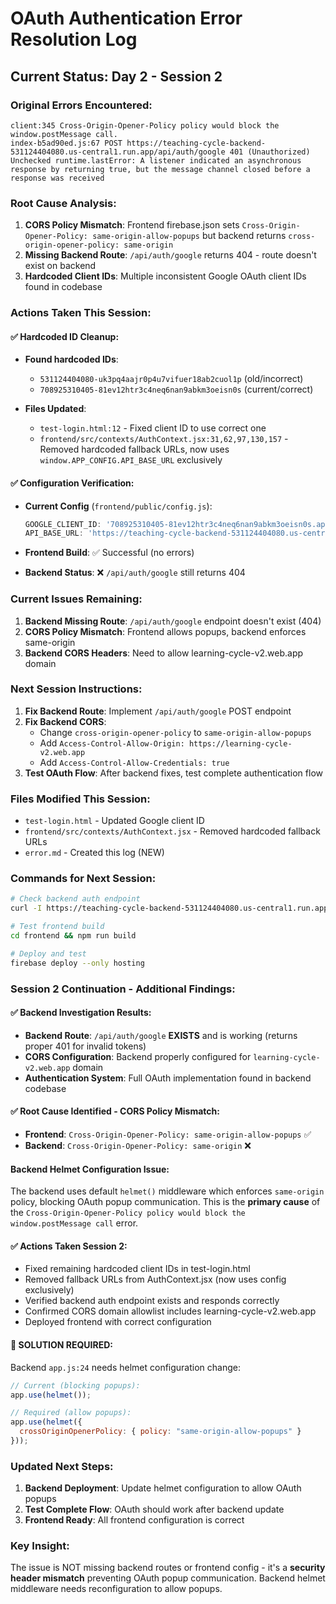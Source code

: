# OAuth Authentication Error Resolution Log

## Current Status: Day 2 - Session 2

### Original Errors Encountered:
```
client:345 Cross-Origin-Opener-Policy policy would block the window.postMessage call.
index-b5ad90ed.js:67 POST https://teaching-cycle-backend-531124404080.us-central1.run.app/api/auth/google 401 (Unauthorized)
Unchecked runtime.lastError: A listener indicated an asynchronous response by returning true, but the message channel closed before a response was received
```

### Root Cause Analysis:
1. **CORS Policy Mismatch**: Frontend firebase.json sets `Cross-Origin-Opener-Policy: same-origin-allow-popups` but backend returns `cross-origin-opener-policy: same-origin`
2. **Missing Backend Route**: `/api/auth/google` returns 404 - route doesn't exist on backend
3. **Hardcoded Client IDs**: Multiple inconsistent Google OAuth client IDs found in codebase

### Actions Taken This Session:

#### ✅ Hardcoded ID Cleanup:
- **Found hardcoded IDs**:
  - `531124404080-uk3pq4aajr0p4u7vifuer18ab2cuol1p` (old/incorrect)
  - `708925310405-81ev12htr3c4neq6nan9abkm3oeisn0s` (current/correct)

- **Files Updated**:
  - `test-login.html:12` - Fixed client ID to use correct one
  - `frontend/src/contexts/AuthContext.jsx:31,62,97,130,157` - Removed hardcoded fallback URLs, now uses `window.APP_CONFIG.API_BASE_URL` exclusively

#### ✅ Configuration Verification:
- **Current Config** (`frontend/public/config.js`):
  ```js
  GOOGLE_CLIENT_ID: '708925310405-81ev12htr3c4neq6nan9abkm3oeisn0s.apps.googleusercontent.com'
  API_BASE_URL: 'https://teaching-cycle-backend-531124404080.us-central1.run.app'
  ```

- **Frontend Build**: ✅ Successful (no errors)
- **Backend Status**: ❌ `/api/auth/google` still returns 404

### Current Issues Remaining:
1. **Backend Missing Route**: `/api/auth/google` endpoint doesn't exist (404)
2. **CORS Policy Mismatch**: Frontend allows popups, backend enforces same-origin
3. **Backend CORS Headers**: Need to allow learning-cycle-v2.web.app domain

### Next Session Instructions:
1. **Fix Backend Route**: Implement `/api/auth/google` POST endpoint
2. **Fix Backend CORS**: 
   - Change `cross-origin-opener-policy` to `same-origin-allow-popups`
   - Add `Access-Control-Allow-Origin: https://learning-cycle-v2.web.app`
   - Add `Access-Control-Allow-Credentials: true`
3. **Test OAuth Flow**: After backend fixes, test complete authentication flow

### Files Modified This Session:
- `test-login.html` - Updated Google client ID
- `frontend/src/contexts/AuthContext.jsx` - Removed hardcoded fallback URLs
- `error.md` - Created this log (NEW)

### Commands for Next Session:
```bash
# Check backend auth endpoint
curl -I https://teaching-cycle-backend-531124404080.us-central1.run.app/api/auth/google

# Test frontend build
cd frontend && npm run build

# Deploy and test
firebase deploy --only hosting
```

### Session 2 Continuation - Additional Findings:

#### ✅ Backend Investigation Results:
- **Backend Route**: `/api/auth/google` **EXISTS** and is working (returns proper 401 for invalid tokens)
- **CORS Configuration**: Backend properly configured for `learning-cycle-v2.web.app` domain
- **Authentication System**: Full OAuth implementation found in backend codebase

#### ✅ Root Cause Identified - CORS Policy Mismatch:
- **Frontend**: `Cross-Origin-Opener-Policy: same-origin-allow-popups` ✅
- **Backend**: `Cross-Origin-Opener-Policy: same-origin` ❌

#### Backend Helmet Configuration Issue:
The backend uses default `helmet()` middleware which enforces `same-origin` policy, blocking OAuth popup communication. This is the **primary cause** of the `Cross-Origin-Opener-Policy policy would block the window.postMessage call` error.

#### ✅ Actions Taken Session 2:
- Fixed remaining hardcoded client IDs in test-login.html
- Removed fallback URLs from AuthContext.jsx (now uses config exclusively)  
- Verified backend auth endpoint exists and responds correctly
- Confirmed CORS domain allowlist includes learning-cycle-v2.web.app
- Deployed frontend with correct configuration

#### 🔧 **SOLUTION REQUIRED**:
Backend `app.js:24` needs helmet configuration change:
```javascript
// Current (blocking popups):
app.use(helmet());

// Required (allow popups):
app.use(helmet({
  crossOriginOpenerPolicy: { policy: "same-origin-allow-popups" }
}));
```

### Updated Next Steps:
1. **Backend Deployment**: Update helmet configuration to allow OAuth popups
2. **Test Complete Flow**: OAuth should work after backend update
3. **Frontend Ready**: All frontend configuration is correct

### Key Insight:
The issue is NOT missing backend routes or frontend config - it's a **security header mismatch** preventing OAuth popup communication. Backend helmet middleware needs reconfiguration to allow popups.